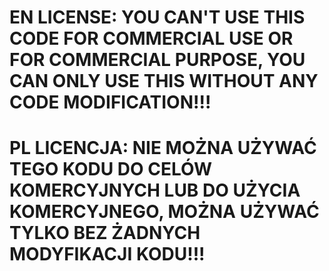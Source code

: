 # EN LICENSE: YOU CAN'T USE THIS CODE FOR COMMERCIAL USE OR FOR COMMERCIAL PURPOSE, YOU CAN ONLY USE THIS WITHOUT ANY CODE MODIFICATION!!!
# PL LICENCJA: NIE MOŻNA UŻYWAĆ TEGO KODU DO CELÓW KOMERCYJNYCH LUB DO UŻYCIA KOMERCYJNEGO, MOŻNA UŻYWAĆ TYLKO BEZ ŻADNYCH MODYFIKACJI KODU!!!

